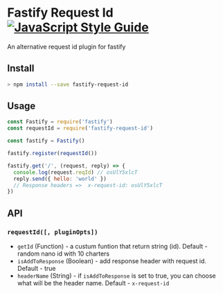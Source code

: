 # Fastify Request Id [![JavaScript Style Guide](https://img.shields.io/badge/code_style-standard-brightgreen.svg)](https://standardjs.com)

An alternative request id plugin for fastify

## Install

```bash
> npm install --save fastify-request-id
```

## Usage

```javascript
const Fastify = require('fastify')
const requestId = require('fastify-request-id')

const fastify = Fastify()

fastify.register(requestId())

fastify.get('/', (request, reply) => {
  console.log(request.reqId) // osUlY5xlcT
  reply.send({ hello: 'world' })
  // Response headers =>  x-request-id: osUlY5xlcT
})

```

## API

### `requestId([, pluginOpts])`

* `getId` (Function) - a custum funtion that return string (id). Default - random nano id with 10 charters
* `isAddToResponse` (Boolean) - add response header with request id. Default - true
* `headerName` (String) - if `isAddToResponse` is set to true, you can choose what will be the header name. Default - `x-request-id`
